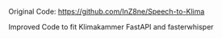 Original Code: https://github.com/InZ8ne/Speech-to-Klima

Improved Code to fit Klimakammer FastAPI and fasterwhisper

